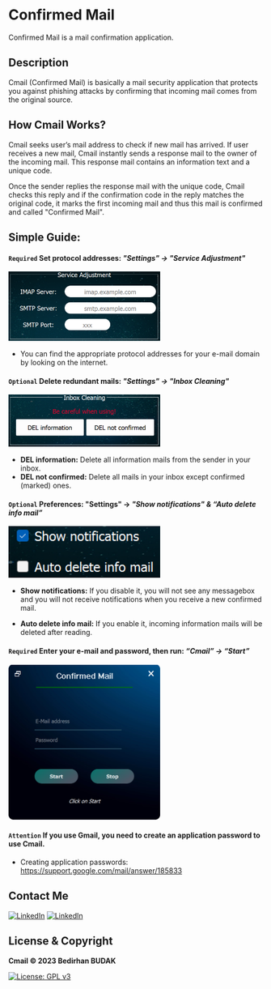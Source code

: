 # Confirmed Mail

Confirmed Mail is a mail confirmation application.

## Description

Cmail (Confirmed Mail) is basically a mail security application that protects you against phishing attacks by confirming that incoming mail comes from the original source.

## How Cmail Works?

Cmail seeks user’s mail address to check if new mail has arrived. If user receives a new mail, Cmail instantly sends a response mail to the owner of the incoming mail. This response mail contains an information text and a unique code.

Once the sender replies the response mail with the unique code, Cmail checks this reply and if the confirmation code in the reply matches the original code, it marks the first incoming mail and thus this mail is confirmed and called "Confirmed Mail".

## Simple Guide:

#### `Required` Set protocol addresses: *"Settings" -> "Service Adjustment"*

<img src="https://github.com/bedirhanbudak/Cmail/blob/main/readme/service_adjustment.png" alt="Service Adjustment" width="300"/>

* You can find the appropriate protocol addresses for your e-mail domain by looking on the internet.

#### `Optional` Delete redundant mails: *"Settings" -> "Inbox Cleaning"*

<img src="https://github.com/bedirhanbudak/Cmail/blob/main/readme/inbox_cleaning.png" alt="Inbox Cleaning" width="300"/>

* **DEL information:** Delete all information mails from the sender in your inbox.
* **DEL not confirmed:** Delete all mails in your inbox except confirmed (marked) ones.

#### `Optional` Preferences: "Settings" -> *"Show notifications" & “Auto delete info mail”*

<img src="https://github.com/bedirhanbudak/Cmail/blob/main/readme/preferences.png" alt="Preferences" width="300"/>

* **Show notifications:** If you disable it, you will not see any messagebox and you will not receive notifications when you receive a new confirmed mail.

* **Auto delete info mail:** If you enable it, incoming information mails will be deleted after reading.

#### `Required` Enter your e-mail and password, then run: *“Cmail” -> “Start”*

<img src="https://github.com/bedirhanbudak/Cmail/blob/main/readme/cmail.png" alt="Cmail" width="300"/>

#### `Attention` If you use Gmail, you need to create an application password to use Cmail.

* Creating application passwords: https://support.google.com/mail/answer/185833

## Contact Me

[![LinkedIn](https://img.shields.io/badge/LinkedIn-blue?logo=linkedin.svg)](https://www.linkedin.com/in/bedirhan-budak) [![LinkedIn](https://img.shields.io/badge/Telegram-blue?logo=telegram.svg)](https://t.me/bedirhanb)

## License & Copyright

**Cmail © 2023 Bedirhan BUDAK**

[![License: GPL v3](https://img.shields.io/badge/License-GPLv3-blue.svg)](https://www.gnu.org/licenses/gpl-3.0)
